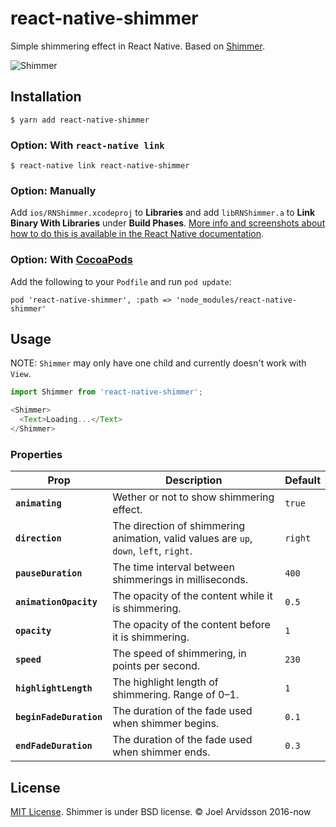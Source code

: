 # react-native-shimmer

Simple shimmering effect in React Native. Based on [Shimmer](https://github.com/facebook/Shimmer).

![Shimmer](https://github.com/facebook/Shimmer/blob/master/shimmer.gif?raw=true)

## Installation

`$ yarn add react-native-shimmer`

### Option: With `react-native link`

`$ react-native link react-native-shimmer`

### Option: Manually

Add `ios/RNShimmer.xcodeproj` to **Libraries** and add `libRNShimmer.a` to **Link Binary With Libraries** under **Build Phases**. [More info and screenshots about how to do this is available in the React Native documentation](http://facebook.github.io/react-native/docs/linking-libraries-ios.html#content).

### Option: With [CocoaPods](https://cocoapods.org/)

Add the following to your `Podfile` and run `pod update`:

```
pod 'react-native-shimmer', :path => 'node_modules/react-native-shimmer'
```

## Usage

NOTE: `Shimmer` may only have one child and currently doesn't work with `View`.

```js
import Shimmer from 'react-native-shimmer';

<Shimmer>
  <Text>Loading...</Text>
</Shimmer>
```

### Properties

| Prop | Description | Default |
|---|---|---|
|**`animating`**|Wether or not to show shimmering effect. |`true`|
|**`direction`**|The direction of shimmering animation, valid values are `up`, `down`, `left`, `right`. |`right`|
|**`pauseDuration`**|The time interval between shimmerings in milliseconds. |`400`|
|**`animationOpacity`**|The opacity of the content while it is shimmering. |`0.5`|
|**`opacity`**|The opacity of the content before it is shimmering. |`1`|
|**`speed`**|The speed of shimmering, in points per second. |`230`|
|**`highlightLength`**|The highlight length of shimmering. Range of 0–1. |`1`|
|**`beginFadeDuration`**|The duration of the fade used when shimmer begins. |`0.1`|
|**`endFadeDuration`**|The duration of the fade used when shimmer ends. |`0.3`|

## License

[MIT License](http://opensource.org/licenses/mit-license.html). Shimmer is under BSD license. © Joel Arvidsson 2016-now
